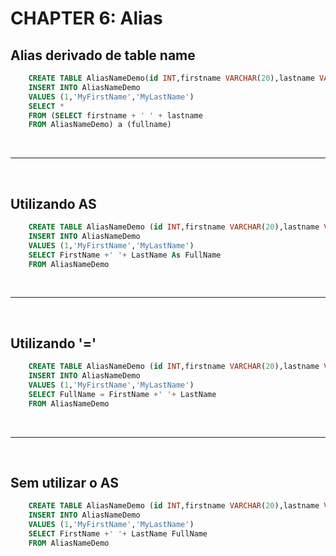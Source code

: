 # CHAPTER 6: Alias

## Alias derivado de table name

```sql
    CREATE TABLE AliasNameDemo(id INT,firstname VARCHAR(20),lastname VARCHAR(20))
    INSERT INTO AliasNameDemo
    VALUES (1,'MyFirstName','MyLastName')
    SELECT *
    FROM (SELECT firstname + ' ' + lastname
    FROM AliasNameDemo) a (fullname)
```

<br>
<hr>
<br>

## Utilizando AS

```sql
    CREATE TABLE AliasNameDemo (id INT,firstname VARCHAR(20),lastname VARCHAR(20))
    INSERT INTO AliasNameDemo
    VALUES (1,'MyFirstName','MyLastName')
    SELECT FirstName +' '+ LastName As FullName
    FROM AliasNameDemo
```

<br>
<hr>
<br>

## Utilizando '='

```sql
    CREATE TABLE AliasNameDemo (id INT,firstname VARCHAR(20),lastname VARCHAR(20))
    INSERT INTO AliasNameDemo
    VALUES (1,'MyFirstName','MyLastName')
    SELECT FullName = FirstName +' '+ LastName
    FROM AliasNameDemo
```
<br>
<hr>
<br>

## Sem utilizar o AS

```sql
    CREATE TABLE AliasNameDemo (id INT,firstname VARCHAR(20),lastname VARCHAR(20))
    INSERT INTO AliasNameDemo
    VALUES (1,'MyFirstName','MyLastName')
    SELECT FirstName +' '+ LastName FullName
    FROM AliasNameDemo
```